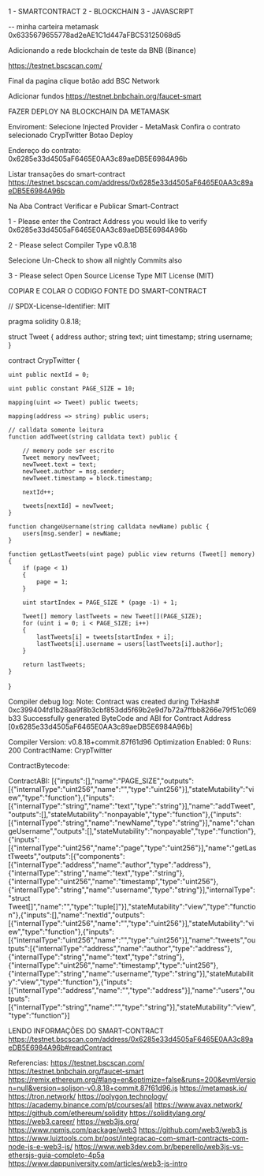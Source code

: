 
1 - SMARTCONTRACT
2 - BLOCKCHAIN
3 - JAVASCRIPT

-- minha carteira metamask
0x6335679655778ad2eAE1C1d447aFBC53125068d5

Adicionando a rede blockchain de teste da BNB (Binance)

https://testnet.bscscan.com/

Final da pagina clique botão add BSC Network

Adicionar fundos
https://testnet.bnbchain.org/faucet-smart

FAZER DEPLOY NA BLOCKCHAIN DA METAMASK

Enviroment: Selecione Injected Provider - MetaMask
Confira o contrato selecionado CrypTwitter
Botao Deploy

Endereço do contrato:
0x6285e33d4505aF6465E0AA3c89aeDB5E6984A96b

Listar transações do smart-contract
https://testnet.bscscan.com/address/0x6285e33d4505aF6465E0AA3c89aeDB5E6984A96b


Na Aba Contract Verificar e Publicar Smart-Contract

1 - Please enter the Contract Address you would like to verify
0x6285e33d4505aF6465E0AA3c89aeDB5E6984A96b

2 - Please select Compiler Type
v0.8.18

Selecione Un-Check to show all nightly Commits also

3 - Please select Open Source License Type 
MIT License (MIT)

COPIAR E COLAR O CODIGO FONTE DO SMART-CONTRACT

// SPDX-License-Identifier: MIT

pragma solidity 0.8.18;

struct Tweet {
    address author;
    string text;
    uint timestamp;
    string username;
}

contract CrypTwitter {

    uint public nextId = 0;

    uint public constant PAGE_SIZE = 10;

    mapping(uint => Tweet) public tweets;

    mapping(address => string) public users;

    // calldata somente leitura
    function addTweet(string calldata text) public {

        // memory pode ser escrito
        Tweet memory newTweet;
        newTweet.text = text;
        newTweet.author = msg.sender;
        newTweet.timestamp = block.timestamp;

        nextId++;

        tweets[nextId] = newTweet;
    }

    function changeUsername(string calldata newName) public {
        users[msg.sender] = newName;
    }

    function getLastTweets(uint page) public view returns (Tweet[] memory) 
    {
        if (page < 1) 
        {
            page = 1;
        }

        uint startIndex = PAGE_SIZE * (page -1) + 1;

        Tweet[] memory lastTweets = new Tweet[](PAGE_SIZE);
        for (uint i = 0; i < PAGE_SIZE; i++) 
        {
            lastTweets[i] = tweets[startIndex + i];
            lastTweets[i].username = users[lastTweets[i].author];
        }

        return lastTweets;
    }

}

Compiler debug log:
 Note: Contract was created during TxHash# 0xc399404fd1b28aa9f8b3cbf853dd5f69b2e9d7b72a7ffbb8266e79f51c069b33
Successfully generated ByteCode and ABI for Contract Address [0x6285e33d4505aF6465E0AA3c89aeDB5E6984A96b]

Compiler Version: v0.8.18+commit.87f61d96
Optimization Enabled: 0
Runs: 200
ContractName:
CrypTwitter


ContractBytecode:


ContractABI:
[{"inputs":[],"name":"PAGE_SIZE","outputs":[{"internalType":"uint256","name":"","type":"uint256"}],"stateMutability":"view","type":"function"},{"inputs":[{"internalType":"string","name":"text","type":"string"}],"name":"addTweet","outputs":[],"stateMutability":"nonpayable","type":"function"},{"inputs":[{"internalType":"string","name":"newName","type":"string"}],"name":"changeUsername","outputs":[],"stateMutability":"nonpayable","type":"function"},{"inputs":[{"internalType":"uint256","name":"page","type":"uint256"}],"name":"getLastTweets","outputs":[{"components":[{"internalType":"address","name":"author","type":"address"},{"internalType":"string","name":"text","type":"string"},{"internalType":"uint256","name":"timestamp","type":"uint256"},{"internalType":"string","name":"username","type":"string"}],"internalType":"struct Tweet[]","name":"","type":"tuple[]"}],"stateMutability":"view","type":"function"},{"inputs":[],"name":"nextId","outputs":[{"internalType":"uint256","name":"","type":"uint256"}],"stateMutability":"view","type":"function"},{"inputs":[{"internalType":"uint256","name":"","type":"uint256"}],"name":"tweets","outputs":[{"internalType":"address","name":"author","type":"address"},{"internalType":"string","name":"text","type":"string"},{"internalType":"uint256","name":"timestamp","type":"uint256"},{"internalType":"string","name":"username","type":"string"}],"stateMutability":"view","type":"function"},{"inputs":[{"internalType":"address","name":"","type":"address"}],"name":"users","outputs":[{"internalType":"string","name":"","type":"string"}],"stateMutability":"view","type":"function"}]


LENDO INFORMAÇÕES DO SMART-CONTRACT
https://testnet.bscscan.com/address/0x6285e33d4505aF6465E0AA3c89aeDB5E6984A96b#readContract


Referencias:
https://testnet.bscscan.com/
https://testnet.bnbchain.org/faucet-smart
https://remix.ethereum.org/#lang=en&optimize=false&runs=200&evmVersion=null&version=soljson-v0.8.18+commit.87f61d96.js
https://metamask.io/
https://tron.network/
https://polygon.technology/
https://academy.binance.com/pt/courses/all
https://www.avax.network/
https://github.com/ethereum/solidity
https://soliditylang.org/
https://web3.career/
https://web3js.org/
https://www.npmjs.com/package/web3
https://github.com/web3/web3.js
https://www.luiztools.com.br/post/integracao-com-smart-contracts-com-node-js-e-web3-js/
https://www.web3dev.com.br/beperello/web3js-vs-ethersjs-guia-completo-4p5a
https://www.dappuniversity.com/articles/web3-js-intro